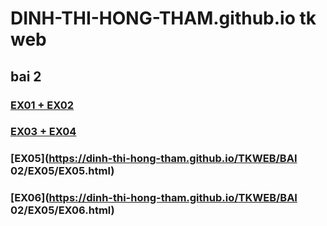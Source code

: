 # DINH-THI-HONG-THAM.github.io tk web
## bai 2
### [EX01 + EX02](https://dinh-thi-hong-tham.github.io/dinhthihongtham.html)
### [EX03 + EX04](https://dinh-thi-hong-tham.github.io/hongtham.html)
### [EX05](https://dinh-thi-hong-tham.github.io/TKWEB/BAI 02/EX05/EX05.html)
### [EX06](https://dinh-thi-hong-tham.github.io/TKWEB/BAI 02/EX05/EX06.html)
